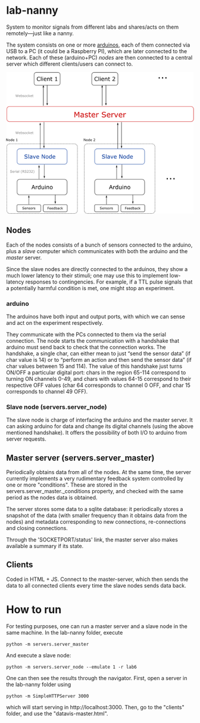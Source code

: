 # lab-nanny

System to monitor signals from different labs and shares/acts on them remotely—just like a nanny.

The system consists on one or more [arduinos](https://www.arduino.cc/), each of them connected via USB to a PC (it could be a Raspberry PI), which are later connected to the network. Each of these (arduino+PC) *nodes* are then connected to a central server which different clients/users can connect to.

![System diagram](./resources/architecture_diagram.png "System diagram")

## Nodes
Each of the nodes consists of a bunch of sensors connected to the arduino, plus a *slave* computer which communicates with both the arduino and the *master* server.

Since the slave nodes are directly connected to the arduinos, they show a much lower latency to their stimuli; one may use this to implement low-latency responses to contingencies. For example, if a TTL pulse signals that a potentially harmful condition is met, one might stop an experiment.

### arduino
The arduinos have both input and output ports, with which we can sense and act on the experiment respectively.

They communicate with the PCs connected to them via the serial connection. The node starts the communication with a handshake that arduino must send back to check that the connection works. The handshake, a single char, can either mean to just “send the sensor data” (if char value is 14) or to “perform an action and then send the sensor data” (if char values between 15 and 114). The value of this handshake just turns ON/OFF a particular digital port: chars in the region 65-114 correspond to turning ON channels 0-49, and chars with values 64-15 correspond to their respective OFF values (char 64 corresponds to channel 0 OFF, and char 15 corresponds to channel 49 OFF).


### Slave node (servers.server_node)
The slave node is charge of interfacing the arduino and the master server. It can asking arduino for data and change its digital channels (using the above mentioned handshake). It offers the possibility of both I/O to arduino from server requests.

## Master server (servers.server_master)
Periodically obtains data from all of the nodes. At the same time, the server currently implements a very rudimentary feedback system controlled by one or more "conditions". These are stored in the servers.server_master._conditions property, and checked with the same period as the nodes data is obtained.

The server stores some data to a sqlite database: it periodically stores a snapshot of the data (with smaller frequency than it obtains data from the nodes) and metadata corresponding to new connections, re-connections and closing connections.

Through the 'SOCKETPORT/status' link, the master server also makes available a summary if its state.

## Clients
Coded in HTML + JS. Connect to the master-server, which then sends the data to all connected clients every time the slave nodes sends data back.

# How to run
For testing purposes, one can run a master server and a slave node in the same machine.
In the lab-nanny folder, execute
~~~~
python -m servers.server_master
~~~~
And execute a slave node:
~~~~
python -m servers.server_node --emulate 1 -r lab6
~~~~

One can then see the results through the navigator.
First, open a server in the lab-nanny folder using
~~~~
python -m SimpleHTTPServer 3000
~~~~
which will start serving in http://localhost:3000. Then, go to the "clients" folder, and use the "datavis-master.html".